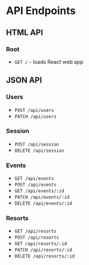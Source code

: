 # API Endpoints

## HTML API

### Root

- `GET /` - loads React web app

## JSON API

### Users

- `POST /api/users`
- `PATCH /api/users`

### Session

- `POST /api/session`
- `DELETE /api/session`

### Events

- `GET /api/events`
- `POST /api/events`
- `GET /api/events/:id`
- `PATCH /api/events/:id`
- `DELETE /api/events/:id`

### Resorts

- `GET /api/resorts`
- `POST /api/resorts`
- `GET /api/resorts/:id`
- `PATCH /api/resorts/:id`
- `DELETE /api/resorts/:id`
